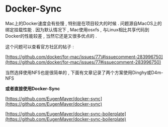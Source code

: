# Docker-Sync

Mac上的Docker速度会有些慢 , 特别是在项目较大的时候  . 问题源自MacOS上的绑定挂载性能 . 因为默认情况下 , Mac使用osxfs , 与Linux相比共享代码到Docker的性能较差 , 当然它还是又很多优点的 .

这个问题可以查看官方社区的帖子 :

[https://github.com/docker/for-mac/issues/77\#issuecomment-283996750](https://github.com/docker/for-mac/issues/77#issuecomment-283996750)

当然选择使用NFS也是很简单的 , 下面有文章记录了两个方案使用Dinghy或D4m-NFS

**或者直接使用Docker-Sync**

[https://github.com/EugenMayer/docker-sync](https://github.com/EugenMayer/docker-sync)

[https://github.com/EugenMayer/docker-sync-boilerplate](https://github.com/EugenMayer/docker-sync-boilerplate)

